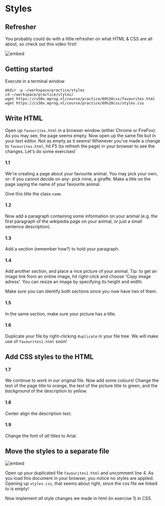 # Styles

## Refresher

You probably could do with a little refresher on what HTML & CSS are all about, so check out this video first!

![embed](https://www.youtube.com/embed/dM5V1epAbSs)

## Getting started

Execute in a terminal window

    mkdir -p ~/workspace/practice/styles
    cd ~/workspace/practice/styles/
    wget https://cs50x.mprog.nl/course/practice/60%20css/favourites.html
    wget https://cs50x.mprog.nl/course/practice/60%20css/styles.css

## Write HTML

Open up `favourites.html` in a browser window (either Chrome or FireFox). As you may see, the page seems empty. Now open up the same file but in your text editor. Not as empty as it seems! Whenever you've made a change to `favourites.html`, hit F5 (to refresh the page) in your browser to see the changes. Let's do some exercises!

#### 1.1

We're creating a page about your favourite animal. You may pick your own, or- if you cannot decide on any- pick mine, a giraffe. Make a title on the page saying the name of your favourite animal.

Give this title the class `name`.

#### 1.2

Now add a paragraph containing some information on your animal (e.g. the first paragraph of the wikipedia page on your animal, or just a small sentence description).

#### 1.3

Add a section (remember how?) to hold your paragraph.

#### 1.4

Add another section, and place a nice picture of your animal. Tip: to get an image link from an online image, hit right-click and choose 'Copy image adress'. You can resize an image by specifying its height and width.

Make sure you can identify both sections since you now have two of them.

#### 1.5

In the same section, make sure your picture has a title.

#### 1.6

Duplicate your file by right-clicking `duplicate` in your file tree. We will make use of `favourites1.html` soon!

## Add CSS styles to the HTML

#### 1.7

We continue to work in our original file. Now add some colours! Change the text of the page title to orange, the text of the picture title to green, and the _background_ of the description to yellow.

#### 1.8

Center align the description text.

#### 1.9

Change the font of *all* titles to Arial.

## Move the styles to a separate file

![embed](https://www.youtube.com/embed/G9mq8-DLVAg)

Open up your duplicated file `favourites1.html` and uncomment line 4. As you load this document in your browser, you notice no styles are applied. Opening up `styles.css`, that seems about right, since the css file we linked to is empty!

Now implement *all* style changes we made in html (in exercise 1) in CSS.
